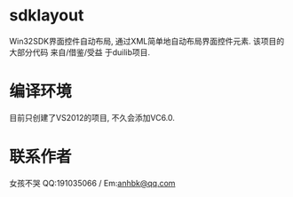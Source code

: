 sdklayout
=========

Win32SDK界面控件自动布局, 通过XML简单地自动布局界面控件元素.
该项目的大部分代码 来自/借鉴/受益 于duilib项目.

编译环境
========

目前只创建了VS2012的项目, 不久会添加VC6.0.

联系作者
========

女孩不哭 QQ:191035066 / Em:anhbk@qq.com


